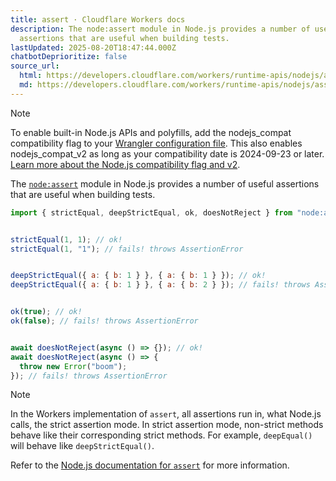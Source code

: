 ```yaml
---
title: assert · Cloudflare Workers docs
description: The node:assert module in Node.js provides a number of useful
  assertions that are useful when building tests.
lastUpdated: 2025-08-20T18:47:44.000Z
chatbotDeprioritize: false
source_url:
  html: https://developers.cloudflare.com/workers/runtime-apis/nodejs/assert/
  md: https://developers.cloudflare.com/workers/runtime-apis/nodejs/assert/index.md
---
```


Note

To enable built-in Node.js APIs and polyfills, add the nodejs\_compat compatibility flag to your [Wrangler configuration file](https://developers.cloudflare.com/workers/wrangler/configuration/). This also enables nodejs\_compat\_v2 as long as your compatibility date is 2024-09-23 or later. [Learn more about the Node.js compatibility flag and v2](https://developers.cloudflare.com/workers/configuration/compatibility-flags/#nodejs-compatibility-flag).

The [`node:assert`](https://nodejs.org/docs/latest/api/assert.html) module in Node.js provides a number of useful assertions that are useful when building tests.

```js
import { strictEqual, deepStrictEqual, ok, doesNotReject } from "node:assert";


strictEqual(1, 1); // ok!
strictEqual(1, "1"); // fails! throws AssertionError


deepStrictEqual({ a: { b: 1 } }, { a: { b: 1 } }); // ok!
deepStrictEqual({ a: { b: 1 } }, { a: { b: 2 } }); // fails! throws AssertionError


ok(true); // ok!
ok(false); // fails! throws AssertionError


await doesNotReject(async () => {}); // ok!
await doesNotReject(async () => {
  throw new Error("boom");
}); // fails! throws AssertionError
```

Note

In the Workers implementation of `assert`, all assertions run in, what Node.js calls, the strict assertion mode. In strict assertion mode, non-strict methods behave like their corresponding strict methods. For example, `deepEqual()` will behave like `deepStrictEqual()`.

Refer to the [Node.js documentation for `assert`](https://nodejs.org/dist/latest-v19.x/docs/api/assert.html) for more information.
